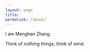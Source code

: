 ```yaml
---
layout: page
title:
permalink: /about/
---
```




I am Menghan Zhang.

Think of nothing things, think of wind.  
